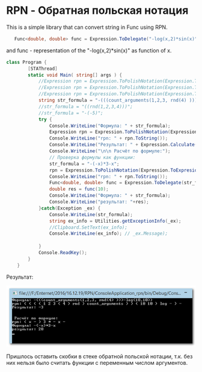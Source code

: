 # RPN - Обратная польская нотация

This is a simple library that can convert string in Func using RPN.

```csharp
   Func<double, double> func = Expression.ToDelegate("-log(x,2)*sin(x)");
```
and func - representation of the "-log(x,2)*sin(x)" as function of x.

```csharp
class Program {
        [STAThread]
        static void Main( string[] args ) {
            //Expression rpn = Expression.ToPolishNotation(Expression.ToExpresion("log(12)+123+rotate(1,2,3,9-1)"));
            //Expression rpn = Expression.ToPolishNotation(Expression.ToExpresion("rotate(rnd(),1,2,3)+log(12, rnd(4,5,6) )"));
            //Expression rpn = Expression.ToPolishNotation(Expression.ToExpresion("rotate(rnd(),2,3,4)+rotate(11)+log(10,11,12)+sin(0.5)"));
            string str_formula = "-(((count_arguments(1,2,3, rnd(4) )))-log(10,10))";
            //str_formula = "((rnd(1,2,3,4)))";
            //str_formula = "-(-5)";
            try {
                Console.WriteLine("Формула: " + str_formula);
                Expression rpn = Expression.ToPolishNotation(Expression.ToExpresion(str_formula));
                Console.WriteLine("rpn: " + rpn.ToString());
                Console.WriteLine("Результат: " + Expression.Calculate(rpn));
                Console.WriteLine("\n\n Расчёт по формуле:");
                // Проверка формулы как функции:
                str_formula = "-(-x)*3-x";
                rpn = Expression.ToPolishNotation(Expression.ToExpresion(str_formula));
                Console.WriteLine("rpn: " + rpn.ToString());
                Func<double, double> func = Expression.ToDelegate(str_formula);
                double res = func(10);
                Console.WriteLine("Формула: " + str_formula);
                Console.WriteLine("результат: "+res);
            }catch(Exception _ex) {
                Console.WriteLine(str_formula);
                string ex_info = Utilities.getExceptionInfo(_ex);
                //Clipboard.SetText(ex_info);
                Console.WriteLine(ex_info); // _ex.Message);

            }
            Console.ReadKey();
        }
    }
```

Результат:

![](images/01.png)

Пришлось оставить скобки в стеке обратной польской нотации, т.к. без них нельзя было считать функции с переменным числом аргументов.